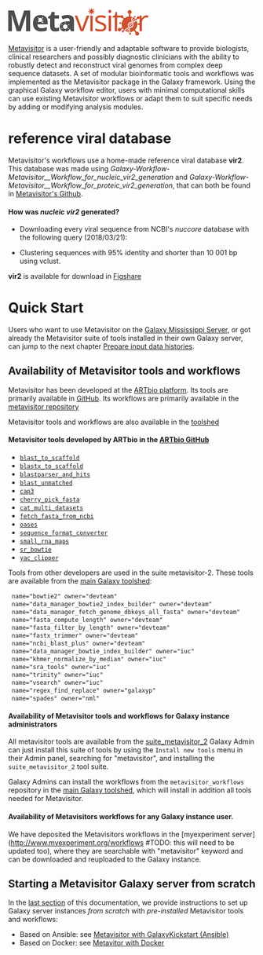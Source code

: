 ![metavisitor_logo](images/metavisitor_logo.png)


[Metavisitor](http://journals.plos.org/plosone/article?id=10.1371/journal.pone.0168397) is
a user-friendly and adaptable software to provide biologists, clinical researchers and
possibly diagnostic clinicians with the ability to robustly detect and reconstruct viral
genomes from complex deep sequence datasets. A set of modular bioinformatic tools and
workflows was implemented as the Metavisitor package in the Galaxy framework. Using the
graphical Galaxy workflow editor, users with minimal computational skills can use existing
Metavisitor workflows or adapt them to suit specific needs by adding or modifying analysis
modules.

# reference viral database

Metavisitor's workflows use a home-made reference viral database **vir2**. This database was
made using *Galaxy-Workflow-Metavisitor__Workflow_for_nucleic_vir2_generation* and
*Galaxy-Workflow-Metavisitor__Workflow_for_proteic_vir2_generation*, that can both be found
in [Metavisitor's Github](https://github.com/ARTbio/metavisitor/tree/master/extra-files/metavisitor).

#### How was *nucleic vir2* generated?

- Downloading every viral sequence from NCBI's *nuccore* database with the following
  query (2018/03/21):
  
- Clustering sequences with 95% identity and shorter than 10 001 bp using vclust.

**vir2** is  available for download in [Figshare](https://figshare.com/articles/vir2_NCBI_21-03-2018/6106892)

# Quick Start

Users who want to use Metavisitor on the [Galaxy Mississippi Server](https://mississippi.snv.jussieu.fr),
or got already the Metavisitor suite of tools installed in their own Galaxy server, can
jump to the next chapter [Prepare input data histories](use_cases_input_data).


## Availability of Metavisitor tools and workflows

Metavisitor has been developed at the [ARTbio platform](http://artbio.fr). Its tools are
primarily available in [GitHub](https://github.com/ARTbio/tools-artbio). Its workflows are
primarily available in the
[metavisitor repository](https://github.com/ARTbio/metavisitor/tree/master/extra-files/metavisitor)

Metavisitor tools and workflows are also available in the [toolshed](https://toolshed.g2.bx.psu.edu/)

#### Metavisitor tools developed by ARTbio in the [ARTbio GitHub](https://github.com/ARTbio/tools-artbio)

- [`blast_to_scaffold`](https://github.com/ARTbio/tools-artbio/tree/master/tools/blast_to_scaffold)
- [`blastx_to_scaffold`](https://github.com/ARTbio/tools-artbio/tree/master/tools/blastx_to_scaffold)
- [`blastparser_and_hits`](https://github.com/ARTbio/tools-artbio/tree/master/tools/blastparser_and_hits)
- [`blast_unmatched`](https://github.com/ARTbio/tools-artbio/tree/master/tools/blast_unmatched)
- [`cap3`](https://github.com/ARTbio/tools-artbio/tree/master/tools/cap3)
- [`cherry_pick_fasta`](https://github.com/ARTbio/tools-artbio/tree/master/tools/cherry_pick_fasta)
- [`cat_multi_datasets`](https://github.com/ARTbio/tools-artbio/tree/master/tools/concat_multi_datasets)
- [`fetch_fasta_from_ncbi`](https://github.com/ARTbio/tools-artbio/tree/master/tools/fetch_fasta_from_ncbi)
- [`oases`](https://github.com/ARTbio/tools-artbio/tree/master/tools/oases)
- [`sequence_format_converter`](https://github.com/ARTbio/tools-artbio/tree/master/tools/sequence_format_converter)
- [`small_rna_maps`](https://github.com/ARTbio/tools-artbio/tree/master/tools/small_rna_maps)
- [`sr_bowtie`](https://github.com/ARTbio/tools-artbio/tree/master/tools/sr_bowtie)
- [`yac_clipper`](https://github.com/ARTbio/tools-artbio/tree/master/tools/yac_clipper)

Tools from other developers are used in the suite metavisitor-2. These tools are
available from the [main Galaxy toolshed](https://toolshed.g2.bx.psu.edu/):

     name="bowtie2" owner="devteam"
     name="data_manager_bowtie2_index_builder" owner="devteam"
     name="data_manager_fetch_genome_dbkeys_all_fasta" owner="devteam"
     name="fasta_compute_length" owner="devteam"
     name="fasta_filter_by_length" owner="devteam"
     name="fastx_trimmer" owner="devteam"
     name="ncbi_blast_plus" owner="devteam"
     name="data_manager_bowtie_index_builder" owner="iuc"
     name="khmer_normalize_by_median" owner="iuc"
     name="sra_tools" owner="iuc"
     name="trinity" owner="iuc"
     name="vsearch" owner="iuc"
     name="regex_find_replace" owner="galaxyp"
     name="spades" owner="nml"

#### Availability of Metavisitor tools and workflows for **Galaxy instance administrators**

All metavisitor tools are available from the
[suite_metavisitor_2](https://toolshed.g2.bx.psu.edu/view/artbio/suite_metavisitor_2/1570b18266be)
Galaxy Admin can just install this suite of tools by using the `Install new tools` menu in
their Admin panel, searching for "metavisitor", and installing the `suite_metavisitor_2`
tool suite.

Galaxy Admins can install the workflows from the `metavisitor_workflows` repository in the
[main Galaxy toolshed](https://toolshed.g2.bx.psu.edu/), which will
install in addition all tools needed for Metavisitor.

#### Availability of Metavisitors workflows for any Galaxy instance user.
We have deposited the Metavisitors workflows in the
[myexperiment server](http://www.myexperiment.org/workflows #TODO: this will need to be updated too),
where they are searchable with "metavisitor" keyword and can be downloaded and reuploaded
to the Galaxy instance.

## Starting a Metavisitor Galaxy server from scratch

In the [last section](https://artbio.github.io/metavisitor/install_metavisitor/) of this
documentation, we provide instructions to set up Galaxy server instances *from scratch*
with *pre-installed* Metavisitor tools and workflows:

- Based on Ansible: see [Metavisitor with GalaxyKickstart (Ansible)](metavisitor_ansible.md)
- Based on Docker: see [Metavitor with Docker](metavisitor_docker.md)
